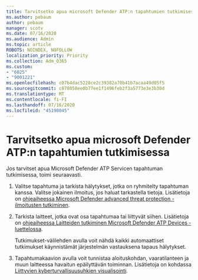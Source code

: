 ```yaml
---
title: Tarvitsetko apua microsoft Defender ATP:n tapahtumien tutkimisessa
ms.author: pebaum
author: pebaum
manager: scotv
ms.date: 07/16/2020
ms.audience: Admin
ms.topic: article
ROBOTS: NOINDEX, NOFOLLOW
localization_priority: Priority
ms.collection: Adm_O365
ms.custom:
- "6025"
- "9001221"
ms.openlocfilehash: c07b4dac5228ce2c39382a70b41b7acaa49d05f5
ms.sourcegitcommit: c078058ee0b77ee1f1496feb2f3a5773e3e3b30d
ms.translationtype: MT
ms.contentlocale: fi-FI
ms.lasthandoff: 07/16/2020
ms.locfileid: "45198045"
---
```

# <a name="need-help-investigating-incidents-in-microsoft-defender-atp"></a>Tarvitsetko apua microsoft Defender ATP:n tapahtumien tutkimisessa

Jos tarvitset apua Microsoft Defender ATP Servicen tapahtuman tutkimisessa, toimi seuraavasti.

1. Valitse tapahtuma ja tarkista hälytykset, jotka on ryhmitelty tapahtuman kanssa. Valitse jokainen ilmoitus, jos haluat tarkastella tietoja. Lisätietoja on [ohjeaiheessa Microsoft Defender advanced threat protection -ilmoitusten tutkiminen](https://docs.microsoft.com/windows/security/threat-protection/microsoft-defender-atp/investigate-alerts).
2. Tarkista laitteet, jotka ovat osa tapahtumaa tai liittyvät siihen. Lisätietoja on [ohjeaiheessa Laitteiden tutkiminen Microsoft Defender ATP Devices -luettelossa](https://docs.microsoft.com/windows/security/threat-protection/microsoft-defender-atp/investigate-machines).<br/>
 
    Tutkimukset-välilehden avulla voit nähdä kaikki automaattiset tutkimukset käynnistämät järjestelmän vastauksena tapaus hälytykset.
3. Tapahtumakaavion avulla voit tunnistaa aloituskohdan, vaaratilanteen ja muun laitteessa havaitun epäilyttävän toiminnan. Lisätietoja on kohdassa [Liittyvien kyberturvallisuusuhkien visualisointi](https://docs.microsoft.com/windows/security/threat-protection/microsoft-defender-atp/investigate-incidents#visualizing-associated-cybersecurity-threats).  